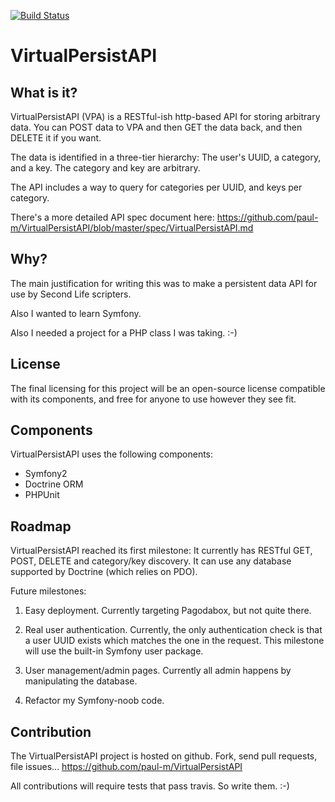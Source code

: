 [![Build Status](https://travis-ci.org/paul-m/VirtualPersistAPI.png)](https://travis-ci.org/paul-m/VirtualPersistAPI)

VirtualPersistAPI
=================

What is it?
-----------

VirtualPersistAPI (VPA) is a RESTful-ish http-based API for storing arbitrary data. You can POST data to VPA and then GET the data back, and then DELETE it if you want.

The data is identified in a three-tier hierarchy: The user's UUID, a category, and a key. The category and key are arbitrary.

The API includes a way to query for categories per UUID, and keys per category.

There's a more detailed API spec document here: https://github.com/paul-m/VirtualPersistAPI/blob/master/spec/VirtualPersistAPI.md

Why?
----

The main justification for writing this was to make a persistent data API for use by Second Life scripters.

Also I wanted to learn Symfony.

Also I needed a project for a PHP class I was taking. :-)

License
-------

The final licensing for this project will be an open-source license compatible with its components, and free for anyone to use however they see fit.

Components
----------

VirtualPersistAPI uses the following components:

- Symfony2
- Doctrine ORM
- PHPUnit

Roadmap
-------

VirtualPersistAPI reached its first milestone: It currently has RESTful GET, POST, DELETE and category/key discovery. It can use any database supported by Doctrine (which relies on PDO).

Future milestones:

1. Easy deployment. Currently targeting Pagodabox, but not quite there.

2. Real user authentication. Currently, the only authentication check is that a user UUID exists which matches the one in the request. This milestone will use the built-in Symfony user package.

3. User management/admin pages. Currently all admin happens by manipulating the database.

4. Refactor my Symfony-noob code.

Contribution
------------

The VirtualPersistAPI project is hosted on github. Fork, send pull requests, file issues... https://github.com/paul-m/VirtualPersistAPI

All contributions will require tests that pass travis. So write them. :-)
